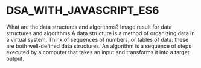 # DSA_WITH_JAVASCRIPT_ES6
What are the data structures and algorithms?
Image result for data structures and algorithms
A data structure is a method of organizing data in a virtual system. Think of sequences of numbers, or tables of data: these are both well-defined data structures. An algorithm is a sequence of steps executed by a computer that takes an input and transforms it into a target output.
